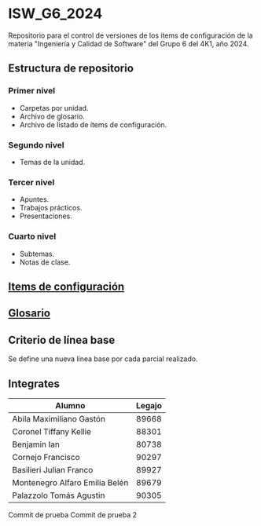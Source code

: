 # ISW_G6_2024
Repositorio para el control de versiones de los ítems de configuración de la materia "Ingeniería y Calidad de Software" del Grupo 6 del 4K1, año 2024.

## Estructura de repositorio

### Primer nivel 
- Carpetas por unidad.
- Archivo de glosario.
- Archivo de listado de ítems de configuración.

### Segundo nivel 
- Temas de la unidad.

### Tercer nivel 
- Apuntes.
- Trabajos prácticos.
- Presentaciones.

### Cuarto nivel 
- Subtemas.
- Notas de clase.

## [Items de configuración](itemsDeConfiguracion.md)

## [Glosario](glosario.md)

## Criterio de línea base 
Se define una nueva línea base por cada parcial realizado.

## Integrates
|Alumno | Legajo|
|---|---|
| Abila Maximiliano Gastón | 89668|
| Coronel Tiffany Kellie | 88301|
| Benjamin Ian | 80738|
| Cornejo Francisco | 90297|
| Basilieri Julian Franco | 89927|
| Montenegro Alfaro Emilia Belén | 89679|
| Palazzolo Tomás Agustin | 90305|

Commit de prueba
Commit de prueba 2
